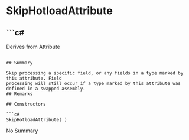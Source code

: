 # SkipHotloadAttribute

## ```c#
Derives from Attribute
```

## Summary

Skip processing a specific field, or any fields in a type marked by this attribute. Field
processing will still occur if a type marked by this attribute was defined in a swapped assembly.
## Remarks

## Constructors

```c#
SkipHotloadAttribute( ) 
```
No Summary
